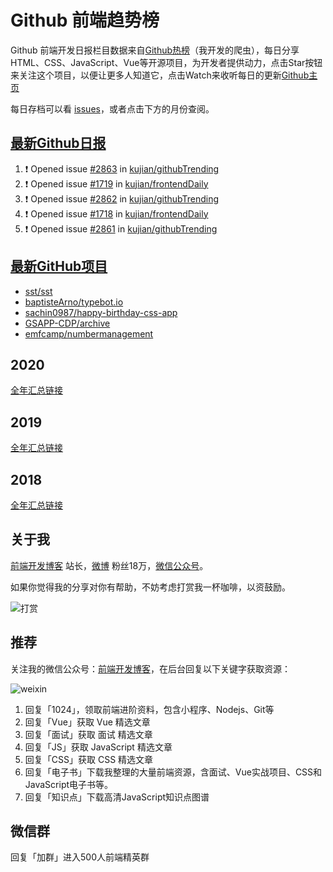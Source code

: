 # Github 前端趋势榜

Github 前端开发日报栏目数据来自[Github热榜](https://github.qdkfweb.cn/)（我开发的爬虫），每日分享HTML、CSS、JavaScript、Vue等开源项目，为开发者提供动力，点击Star按钮来关注这个项目，以便让更多人知道它，点击Watch来收听每日的更新[Github主页](https://github.com/kujian/githubTrending)

每日存档可以看 [issues](https://github.com/kujian/githubTrending/issues)，或者点击下方的月份查阅。

## [最新Github日报](https://github.com/kujian/githubTrending/issues)

<!--START_SECTION:activity-->
1. ❗ Opened issue [#2863](https://github.com/kujian/githubTrending/issues/2863) in [kujian/githubTrending](https://github.com/kujian/githubTrending)
2. ❗ Opened issue [#1719](https://github.com/kujian/frontendDaily/issues/1719) in [kujian/frontendDaily](https://github.com/kujian/frontendDaily)
3. ❗ Opened issue [#2862](https://github.com/kujian/githubTrending/issues/2862) in [kujian/githubTrending](https://github.com/kujian/githubTrending)
4. ❗ Opened issue [#1718](https://github.com/kujian/frontendDaily/issues/1718) in [kujian/frontendDaily](https://github.com/kujian/frontendDaily)
5. ❗ Opened issue [#2861](https://github.com/kujian/githubTrending/issues/2861) in [kujian/githubTrending](https://github.com/kujian/githubTrending)
<!--END_SECTION:activity-->


## [最新GitHub项目](https://github.qdkfweb.cn/)

<!-- BLOG-POST-LIST:START -->
- [sst/sst](https://github.qdkfweb.cn/sst-sst/)
- [baptisteArno/typebot.io](https://github.qdkfweb.cn/baptistearno-typebot-io/)
- [sachin0987/happy-birthday-css-app](https://github.qdkfweb.cn/sachin0987-happy-birthday-css-app/)
- [GSAPP-CDP/archive](https://github.qdkfweb.cn/gsapp-cdp-archive/)
- [emfcamp/numbermanagement](https://github.qdkfweb.cn/emfcamp-numbermanagement/)
<!-- BLOG-POST-LIST:END -->

## 2020
[全年汇总链接](https://github.com/kujian/githubTrending/tree/master/2020)
## 2019
[全年汇总链接](https://github.com/kujian/githubTrending/tree/master/2019)

## 2018
[全年汇总链接](https://github.com/kujian/githubTrending/tree/master/2018)

## 关于我

[前端开发博客](https://qdkfweb.cn/) 站长，[微博](https://weibo.com/kujian) 粉丝18万，[微信公众号](https://open.weixin.qq.com/qr/code?username=caibaojian_com)。


如果你觉得我的分享对你有帮助，不妨考虑打赏我一杯咖啡，以资鼓励。

![打赏](https://upload-images.jianshu.io/upload_images/570843-db4053c67a8c9ea9.png)

## 推荐

关注我的微信公众号：[前端开发博客](https://open.weixin.qq.com/qr/code?username=caibaojian_com)，在后台回复以下关键字获取资源：

![weixin](https://pic.qdkfweb.cn/uploads/2023/11/weixin.png)

1. 回复「1024」，领取前端进阶资料，包含小程序、Nodejs、Git等
2. 回复「Vue」获取 Vue 精选文章
3. 回复「面试」获取 面试 精选文章
4. 回复「JS」获取 JavaScript 精选文章
5. 回复「CSS」获取 CSS 精选文章
7. 回复「电子书」下载我整理的大量前端资源，含面试、Vue实战项目、CSS和JavaScript电子书等。
8. 回复「知识点」下载高清JavaScript知识点图谱

## 微信群

回复「加群」进入500人前端精英群


